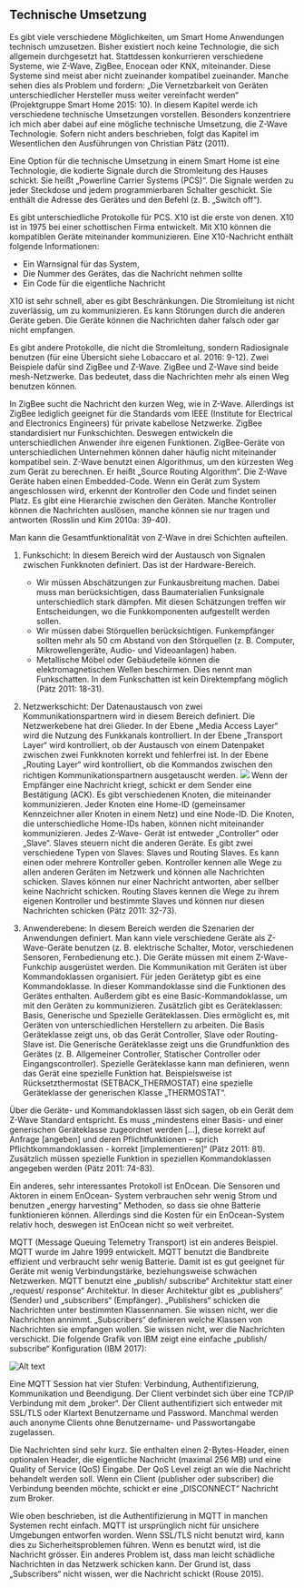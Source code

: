 ##	Technische Umsetzung
Es gibt viele verschiedene Möglichkeiten, um Smart Home Anwendungen technisch umzusetzen. Bisher existiert noch keine Technologie, die sich allgemein durchgesetzt hat. Stattdessen konkurrieren verschiedene Systeme, wie Z-Wave, ZigBee, Enocean oder KNX, miteinander. Diese Systeme sind meist aber nicht zueinander kompatibel zueinander. Manche sehen dies als Problem und fordern: „Die Vernetzbarkeit von Geräten unterschiedlicher Hersteller muss weiter vereinfacht werden“ (Projektgruppe Smart Home 2015: 10). In diesem Kapitel werde ich verschiedene technische Umsetzungen vorstellen. Besonders konzentriere ich mich aber dabei auf eine mögliche technische Umsetzung, die Z-Wave Technologie. Sofern nicht anders beschrieben, folgt das Kapitel im Wesentlichen den Ausführungen von Christian Pätz (2011).

Eine Option für die technische Umsetzung in einem Smart Home ist eine Technologie, die kodierte Signale durch die Stromleitung des Hauses schickt. Sie heißt „Powerline Carrier Systems (PCS)“. Die Signale werden zu jeder Steckdose und jedem programmierbaren Schalter geschickt. Sie enthält die Adresse des Gerätes und den Befehl (z. B. „Switch off“). 

Es gibt unterschiedliche Protokolle für PCS. X10 ist die erste von denen. X10 ist in 1975 bei einer schottischen Firma entwickelt. Mit X10 können die kompatiblen Geräte miteinander kommunizieren. Eine X10-Nachricht enthält folgende Informationen:
-	Ein Warnsignal für das System, 
-	Die Nummer des Gerätes, das die Nachricht nehmen sollte
-	Ein Code für die eigentliche Nachricht

X10 ist sehr schnell, aber es gibt Beschränkungen. Die Stromleitung ist nicht zuverlässig, um zu kommunizieren. Es kann Störungen durch die anderen Geräte geben. Die Geräte können die Nachrichten daher falsch oder gar nicht empfangen. 

Es gibt andere Protokolle, die nicht die Stromleitung, sondern Radiosignale benutzen (für eine Übersicht siehe Lobaccaro et al. 2016: 9-12). Zwei Beispiele dafür sind ZigBee und Z-Wave. ZigBee und Z-Wave sind beide mesh-Netzwerke. Das bedeutet, dass die Nachrichten mehr als einen Weg benutzen können. 

In ZigBee sucht die Nachricht den kurzen Weg, wie in Z-Wave. Allerdings ist ZigBee lediglich geeignet für die Standards vom IEEE (Institute for Electrical and Electronics Engineers) für private kabellose Netzwerke. ZigBee standardisiert nur Funkschichten. Deswegen entwickeln die unterschiedlichen Anwender ihre eigenen Funktionen. ZigBee-Geräte von unterschiedlichen Unternehmen können daher häufig nicht miteinander kompatibel sein. 
Z-Wave benutzt einen Algorithmus, um den kürzesten Weg zum Gerät zu berechnen. Er heißt „Source Routing Algorithm“. Die Z-Wave Geräte haben einen Embedded-Code. Wenn ein Gerät zum System angeschlossen wird, erkennt der Kontroller den Code und findet seinen Platz. Es gibt eine Hierarchie zwischen den Geräten. Manche Kontroller können die Nachrichten auslösen, manche können sie nur tragen und antworten (Rosslin und Kim 2010a: 39-40). 

Man kann die Gesamtfunktionalität von Z-Wave in drei Schichten aufteilen.
1.	Funkschicht: In diesem Bereich wird der Austausch von Signalen zwischen Funkknoten definiert. Das ist der Hardware-Bereich. 

	-	Wir müssen Abschätzungen zur Funkausbreitung machen. Dabei muss man berücksichtigen, dass Baumaterialien Funksignale unterschiedlich stark dämpfen. Mit diesen Schätzungen treffen wir Entscheidungen, wo die Funkkomponenten aufgestellt werden sollen. 
	-	Wir müssen dabei Störquellen berücksichtigen. Funkempfänger sollten mehr als 50 cm Abstand von den Störquellen (z. B. Computer, Mikrowellengeräte, Audio- und Videoanlagen) haben. 
	-	Metallische Möbel oder Gebäudeteile können die elektromagnetischen Wellen beschirmen. Dies nennt man Funkschatten. In dem Funkschatten ist kein Direktempfang möglich (Pätz 2011: 18-31).

2.	Netzwerkschicht: Der Datenaustausch von zwei Kommunikationspartnern wird in diesem Bereich definiert. Die Netzwerkebene hat drei Glieder. In der Ebene „Media Access Layer“ wird die Nutzung des Funkkanals kontrolliert. In der Ebene „Transport Layer“ wird kontrolliert, ob der Austausch von einem Datenpaket zwischen zwei Funkknoten korrekt und fehlerfrei ist. In der Ebene „Routing Layer“ wird kontrolliert, ob die Kommandos zwischen den richtigen Kommunikationspartnern ausgetauscht werden.
![](C://z-wave-netzwerk-beispiel.png)
Wenn der Empfänger eine Nachricht kriegt, schickt er dem Sender eine Bestätigung (ACK). Es gibt verschiedenen Knoten, die miteinander kommunizieren. Jeder Knoten eine Home-ID (gemeinsamer Kennzeichner aller Knoten in einem Netz) und eine Node-ID. Die Knoten, die unterschiedliche Home-IDs haben, können nicht miteinander kommunizieren. Jedes Z-Wave- Gerät ist entweder „Controller“ oder „Slave“. Slaves steuern nicht die anderen Geräte. Es gibt zwei verschiedene Typen von Slaves: Slaves und Routing Slaves. Es kann einen oder mehrere Kontroller geben. Kontroller kennen alle Wege zu allen anderen Geräten im Netzwerk und können alle Nachrichten schicken. Slaves können nur einer Nachricht antworten, aber sellber keine Nachricht schicken. Routing Slaves kennen die Wege zu ihrem eigenen Kontroller und bestimmte Slaves und können nur diesen Nachrichten schicken (Pätz 2011: 32-73).
3.	Anwenderebene: In diesem Bereich werden die Szenarien der Anwendungen definiert. Man kann viele verschiedene Geräte als Z-Wave-Geräte benutzen (z. B. elektrische Schalter, Motor, verschiedenen Sensoren, Fernbedienung etc.). Die Geräte müssen mit einem Z-Wave- Funkchip ausgerüstet werden. Die Kommunikation mit Geräten ist über Kommandoklassen organisiert. Für jeden Gerätetyp gibt es eine Kommandoklasse. In dieser Kommandoklasse sind die Funktionen des Gerätes enthalten. Außerdem gibt es eine Basic-Kommandoklasse, um mit den Geräten zu kommunizieren.
Zusätzlich gibt es Geräteklassen: Basis, Generische und Spezielle Geräteklassen. Dies ermöglicht es, mit Geräten von unterschiedlichen Herstellern zu arbeiten. Die Basis Geräteklasse zeigt uns, ob das Gerät Controller, Slave oder Routing-Slave ist. Die Generische Geräteklasse zeigt uns die Grundfunktion des Gerätes (z. B. Allgemeiner Controller, Statischer Controller oder Eingangscontroller). Spezielle Geräteklasse kann man definieren, wenn das Gerät eine spezielle Funktion hat. Beispielsweise ist Rücksetzthermostat (SETBACK_THERMOSTAT) eine spezielle Geräteklasse der generischen Klasse „THERMOSTAT“. 

Über die Geräte- und Kommandoklassen lässt sich sagen, ob ein Gerät dem Z-Wave Standard entspricht. Es muss „mindestens einer Basis- und einer generischen Geräteklasse zugeordnet werden […], diese korrekt auf Anfrage [angeben] und deren Pflichtfunktionen – sprich Pflichtkommandoklassen - korrekt [implementieren]“ (Pätz 2011: 81). Zusätzlich müssen spezielle Funktion in speziellen Kommandoklassen angegeben werden (Pätz 2011: 74-83).

Ein anderes, sehr interessantes Protokoll ist EnOcean. Die Sensoren und Aktoren in einem EnOcean- System verbrauchen sehr wenig Strom und benutzen „energy harvesting“ Methoden, so dass sie ohne Batterie funktionieren können. Allerdings sind die Kosten für ein EnOcean-System relativ hoch, deswegen ist EnOcean nicht so weit verbreitet. 

MQTT (Message Queuing Telemetry Transport) ist ein anderes Beispiel. MQTT wurde im Jahre 1999 entwickelt. MQTT benutzt die Bandbreite effizient und verbraucht sehr wenig Batterie. Damit ist es gut geeignet für Geräte mit wenig Verbindungstärke, beziehungsweise schwachen Netzwerken. MQTT benutzt eine „publish/ subscribe“ Architektur statt einer „request/ response“ Architektur. In dieser Architektur gibt es „publishers“ (Sender) und „subscribers“ (Empfänger). „Publishers“ schicken die Nachrichten unter bestimmten Klassennamen. Sie wissen nicht, wer die Nachrichten annimmt. „Subscribers“ definieren welche Klassen von Nachrichten sie empfangen wollen. Sie wissen nicht, wer die Nachrichten verschickt. Die folgende Grafik von IBM zeigt eine einfache „publish/ subscribe“ Konfiguration (IBM 2017):

![Alt text](C://mqtt-beispiel.png)

Eine MQTT Session hat vier Stufen: Verbindung, Authentifizierung, Kommunikation und Beendigung. Der Client verbindet sich über eine TCP/IP Verbindung mit dem „broker“. Der Client authentifiziert sich entweder mit SSL/TLS oder Klartext Benutzername und Password. Manchmal werden auch anonyme Clients ohne Benutzername- und Passwortangabe zugelassen. 

Die Nachrichten sind sehr kurz. Sie enthalten einen 2-Bytes-Header, einen optionalen Header, die eigentliche Nachricht (maximal 256 MB) und eine Quality of Service (QoS) Eingabe. Der QoS Level zeigt an wie die Nachricht behandelt werden soll. Wenn ein Client (publisher oder subscriber) die Verbindung beenden möchte, schickt er eine „DISCONNECT“ Nachricht zum Broker. 

Wie oben beschrieben, ist die Authentifizierung in MQTT in manchen Systemen recht einfach. MQTT ist ursprünglich nicht für unsichere Umgebungen entworfen worden. Wenn SSL/TLS nicht benutzt wird, kann dies zu Sicherheitsproblemen führen. Wenn es benutzt wird, ist die Nachricht grösser. Ein anderes Problem ist, dass man leicht schädliche Nachrichten in das Netzwerk schicken kann. Der Grund ist, dass „Subscribers“ nicht wissen, wer die Nachricht schickt (Rouse 2015).
